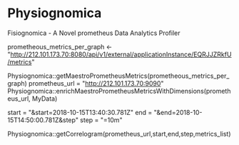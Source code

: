 # Physiognomica
Fisiognomica - A Novel prometheus Data Analytics Profiler

prometheous_metrics_per_graph <- "http://212.101.173.70:8080/api/v1/external/applicationInstance/EQRJJZRkfU/metrics"

Physiognomica::getMaestroPrometheusMetrics(prometheous_metrics_per_graph)
prometheus_url = "http://212.101.173.70:9090"
Physiognomica::enrichMaestroPrometheusMetricsWithDimensions(prometheus_url, MyData)

start = "&start=2018-10-15T13:40:30.781Z"
end = "&end=2018-10-15T14:50:00.781Z&step"
step = "=10m"

Physiognomica::getCorrelogram(prometheus_url,start,end,step,metrics_list)
